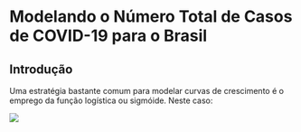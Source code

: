 Modelando o Número Total de Casos de COVID-19 para o Brasil
================

## Introdução

Uma estratégia bastante comum para modelar curvas de crescimento é o
emprego da função logística ou sigmóide. Neste caso:

![](https://render.githubusercontent.com/render/math?math=%5Cfrac%7B%5Cphi_1%7D%7B1%20%2B%20%5Cexp%5Cleft%5C%7B%5Cfrac%7B%5Cphi_2%20-%20x%7D%7B%5Cphi_3%7D%5Cright%5C%7D%7D)
